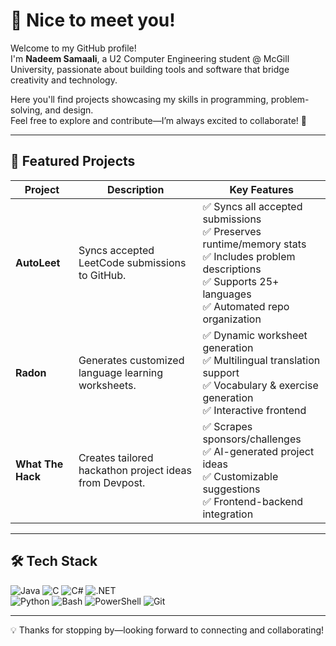 # 👋 Nice to meet you!

Welcome to my GitHub profile!  
I'm **Nadeem Samaali**, a U2 Computer Engineering student @ McGill University, passionate about building tools and software that bridge creativity and technology.  

Here you'll find projects showcasing my skills in programming, problem-solving, and design.  
Feel free to explore and contribute—I’m always excited to collaborate! 🚀

---

## 🌟 Featured Projects

| Project | Description | Key Features |
|---------|-------------|--------------|
| **AutoLeet** | Syncs accepted LeetCode submissions to GitHub. | ✅ Syncs all accepted submissions <br> ✅ Preserves runtime/memory stats <br> ✅ Includes problem descriptions <br> ✅ Supports 25+ languages <br> ✅ Automated repo organization |
| **Radon** | Generates customized language learning worksheets. | ✅ Dynamic worksheet generation <br> ✅ Multilingual translation support <br> ✅ Vocabulary & exercise generation <br> ✅ Interactive frontend |
| **What The Hack** | Creates tailored hackathon project ideas from Devpost. | ✅ Scrapes sponsors/challenges <br> ✅ AI-generated project ideas <br> ✅ Customizable suggestions <br> ✅ Frontend-backend integration |

---

## 🛠️ Tech Stack

![Java](https://img.shields.io/badge/java-%23ED8B00.svg?style=for-the-badge&logo=openjdk&logoColor=white) 
![C](https://img.shields.io/badge/c-%2300599C.svg?style=for-the-badge&logo=c&logoColor=white) 
![C#](https://img.shields.io/badge/c%23-%23239120.svg?style=for-the-badge&logo=c-sharp&logoColor=white) 
![.NET](https://img.shields.io/badge/.NET-512BD4.svg?style=for-the-badge&logo=dotnet&logoColor=white)  
![Python](https://img.shields.io/badge/python-3670A0?style=for-the-badge&logo=python&logoColor=ffdd54) 
![Bash](https://img.shields.io/badge/bash_script-%23121011.svg?style=for-the-badge&logo=gnu-bash&logoColor=white) 
![PowerShell](https://img.shields.io/badge/PowerShell-%235391FE.svg?style=for-the-badge&logo=powershell&logoColor=white) 
![Git](https://img.shields.io/badge/git-%23F05033.svg?style=for-the-badge&logo=git&logoColor=white)

---

💡 Thanks for stopping by—looking forward to connecting and collaborating!

